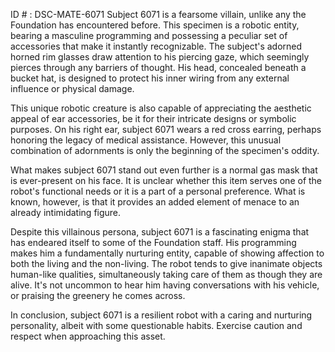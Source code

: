 ID # : DSC-MATE-6071
Subject 6071 is a fearsome villain, unlike any the Foundation has encountered before. This specimen is a robotic entity, bearing a masculine programming and possessing a peculiar set of accessories that make it instantly recognizable. The subject's adorned horned rim glasses draw attention to his piercing gaze, which seemingly pierces through any barriers of thought. His head, concealed beneath a bucket hat, is designed to protect his inner wiring from any external influence or physical damage.

This unique robotic creature is also capable of appreciating the aesthetic appeal of ear accessories, be it for their intricate designs or symbolic purposes. On his right ear, subject 6071 wears a red cross earring, perhaps honoring the legacy of medical assistance. However, this unusual combination of adornments is only the beginning of the specimen's oddity.

What makes subject 6071 stand out even further is a normal gas mask that is ever-present on his face. It is unclear whether this item serves one of the robot's functional needs or it is a part of a personal preference. What is known, however, is that it provides an added element of menace to an already intimidating figure.

Despite this villainous persona, subject 6071 is a fascinating enigma that has endeared itself to some of the Foundation staff. His programming makes him a fundamentally nurturing entity, capable of showing affection to both the living and the non-living. The robot tends to give inanimate objects human-like qualities, simultaneously taking care of them as though they are alive. It's not uncommon to hear him having conversations with his vehicle, or praising the greenery he comes across.

In conclusion, subject 6071 is a resilient robot with a caring and nurturing personality, albeit with some questionable habits. Exercise caution and respect when approaching this asset.
